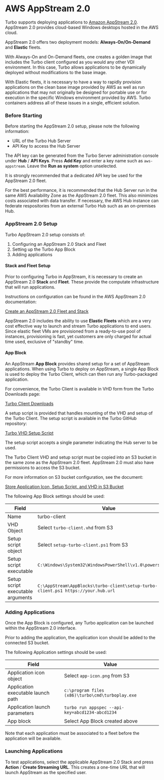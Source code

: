 # AWS AppStream 2.0

Turbo supports deploying applications to [Amazon AppStream 2.0](https://aws.amazon.com/appstream2/). AppStream 2.0 provides cloud-based Windows desktops hosted in the AWS cloud.

AppStream 2.0 offers two deployment models: **Always-On/On-Demand** and **Elastic** fleets.

With Always-On and On-Demand fleets, one creates a golden image that includes the Turbo client configured as you would any other VDI environment. In this case, Turbo allows applications to be dynamically deployed without modifications to the base image.

With Elastic fleets, it is necessary to have a way to rapidly provision applications on the clean base image provided by AWS as well as run applications that may not originally be designed for portable use or for execution in the specific Windows environment provided by AWS. Turbo containers address all of these issues in a single, efficient solution.

### Before Starting

Before starting the AppStream 2.0 setup, please note the following information:

* URL of the Turbo Hub Server
* API Key to access the Hub Server

The API key can be generated from the Turbo Server administration console under **Hub** / **API Keys**. Press **Add Key** and enter a key name such as ``aws-appstream``. Leave the **Run as system** option unselected.

It is strongly recommended that a dedicated API key be used for the AppStream 2.0 fleet.

For the best performance, it is recommended that the Hub Server run in the same AWS Availability Zone as the AppStream 2.0 fleet. This also minimizes costs associated with data transfer. If necessary, the AWS Hub instance can federate respositories from an external Turbo Hub such as an on-premises Hub.

### AppStream 2.0 Setup

Turbo AppStream 2.0 setup consists of:

1. Configuring an AppStream 2.0 Stack and Fleet
2. Setting up the Turbo App Block
3. Adding applications

#### Stack and Fleet Setup
Prior to configuring Turbo in AppStream, it is necessary to create an AppStream 2.0 **Stack** and **Fleet**. These provide the computate infrastructure that will run applications.

Instructions on configuration can be found in the AWS AppStream 2.0 documentation:

[Create an AppStream 2.0 Fleet and Stack](https://docs.aws.amazon.com/appstream2/latest/developerguide/set-up-stacks-fleets.html)

AppStream 2.0 includes the ability to use **Elastic Fleets** which are a very cost effective way to launch and stream Turbo applications to end users. Since elastic fleet VMs are provisioned from a ready-to-use pool of instances, provisioning is fast, yet customers are only charged for actual time used, exclusive of "standby" time. 

#### App Block
An AppStream **App Block** provides shared setup for a set of AppStream applications. When using Turbo to deploy on AppStream, a single App Block is used to deploy the Turbo Client, which can then run any Turbo-packaged application.

For convenience, the Turbo Client is available in VHD form from the Turbo Downloads page:

[Turbo Client Downloads](https://turbo.net/download)

A setup script is provided that handles mounting of the VHD and setup of the Turbo Client. The setup script is available in the Turbo GitHub repository: 

[Turbo VHD Setup Script](https://github.com/turboapps/aws/blob/main/setup-turbo-client.ps1)

The setup script accepts a single parameter indicating the Hub server to be used.

The Turbo Client VHD and setup script must be copied into an S3 bucket in the same zone as the AppStream 2.0 fleet. AppStream 2.0 must also have permissions to access the S3 bucket.

For more information on S3 bucket configuration, see the document:

[Store Application Icon, Setup Script, and VHD in S3 Bucket](https://docs.aws.amazon.com/appstream2/latest/developerguide/store-s3-bucket.html)

The following App Block settings should be used:

| Field      | Value      |
| ---------- | ---------- |
| Name        | turbo-client       |
| VHD Object  | Select ``turbo-client.vhd`` from S3       |
| Setup script object      | Select ``setup-turbo-client.ps1`` from S3  | 
| Setup script executable       | ``C:\Windows\System32\WindowsPowerShell\v1.0\powershell.exe``       |
| Setup script executable arguments       | ``C:\AppStream\AppBlocks\turbo-client\setup-turbo-client.ps1 https://your.hub.url``       |

### Adding Applications

Once the App Block is configured, any Turbo application can be launched within the AppStream 2.0 interface.

Prior to adding the application, the application icon should be added to the connected S3 bucket.

The following Application settings should be used:

| Field      | Value     |
| ---------- | ---------- |
| Application icon object       | Select ``app-icon.png`` from S3       |
| Application executable launch path       | ``c:\program files (x86)\turbo\cmd\turboplay.exe``       |
| Application launch parameters       | ``turbo run appspec --api-key=abcd1234-abcd1234``       |
| App block | Select App Block created above |

Note that each application must be associated to a fleet before the application will be available.

### Launching Applications
To test applications, select the applicable AppStream 2.0 Stack and press **Action** / **Create Streaming URL**. This creates a one-time URL that will launch AppStream as the specified user.
